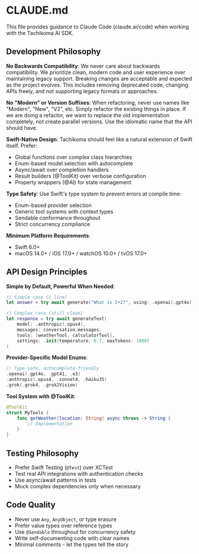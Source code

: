 # CLAUDE.md

This file provides guidance to Claude Code (claude.ai/code) when working with the Tachikoma AI SDK.

## Development Philosophy

**No Backwards Compatibility**: We never care about backwards compatibility. We prioritize clean, modern code and user experience over maintaining legacy support. Breaking changes are acceptable and expected as the project evolves. This includes removing deprecated code, changing APIs freely, and not supporting legacy formats or approaches.

**No "Modern" or Version Suffixes**: When refactoring, never use names like "Modern", "New", "V2", etc. Simply refactor the existing things in place. If we are doing a refactor, we want to replace the old implementation completely, not create parallel versions. Use the idiomatic name that the API should have.

**Swift-Native Design**: Tachikoma should feel like a natural extension of Swift itself. Prefer:
- Global functions over complex class hierarchies
- Enum-based model selection with autocomplete
- Async/await over completion handlers
- Result builders (@ToolKit) over verbose configuration
- Property wrappers (@AI) for state management

**Type Safety**: Use Swift's type system to prevent errors at compile time:
- Enum-based provider selection
- Generic tool systems with context types
- Sendable conformance throughout
- Strict concurrency compliance

**Minimum Platform Requirements**: 
- Swift 6.0+
- macOS 14.0+ / iOS 17.0+ / watchOS 10.0+ / tvOS 17.0+

## API Design Principles

**Simple by Default, Powerful When Needed**:
```swift
// Simple case (1 line)
let answer = try await generate("What is 2+2?", using: .openai(.gpt4o))

// Complex case (still clean)
let response = try await generateText(
    model: .anthropic(.opus4),
    messages: conversation.messages,
    tools: [weatherTool, calculatorTool],
    settings: .init(temperature: 0.7, maxTokens: 1000)
)
```

**Provider-Specific Model Enums**:
```swift
// Type-safe, autocomplete-friendly
.openai(.gpt4o, .gpt41, .o3)
.anthropic(.opus4, .sonnet4, .haiku35)
.grok(.grok4, .grok2Vision)
```

**Tool System with @ToolKit**:
```swift
@ToolKit
struct MyTools {
    func getWeather(location: String) async throws -> String {
        // Implementation
    }
}
```

## Testing Philosophy

- Prefer Swift Testing (`@Test`) over XCTest
- Test real API integrations with authentication checks
- Use async/await patterns in tests
- Mock complex dependencies only when necessary

## Code Quality

- Never use `Any`, `AnyObject`, or type erasure
- Prefer value types over reference types
- Use `@Sendable` throughout for concurrency safety
- Write self-documenting code with clear names
- Minimal comments - let the types tell the story